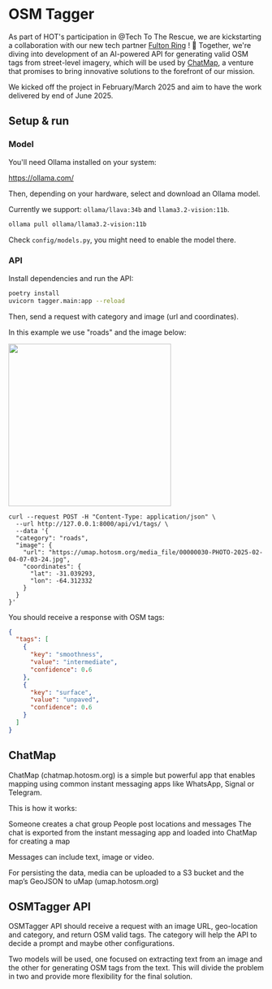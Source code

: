 # OSM Tagger

As part of HOT's participation in @Tech To The Rescue, we are kickstarting a collaboration with our new tech partner [Fulton Ring](https://www.fultonring.com/) ! 🤝 
Together, we're diving into development of an AI-powered API for generating valid OSM tags from street-level imagery, which will be used by [ChatMap](https://chatmap.hotosm.org), a venture that promises to bring innovative solutions to the forefront of our mission.

We kicked off the project in February/March 2025 and aim to have the work delivered by end of June 2025.

## Setup & run

### Model

You'll need Ollama installed on your system:

https://ollama.com/

Then, depending on your hardware, select and download an Ollama model. 

Currently we support: `ollama/llava:34b` and `llama3.2-vision:11b`.

```sh
ollama pull ollama/llama3.2-vision:11b
```

Check `config/models.py`, you might need to enable the model there.

### API

Install dependencies and run the API:

```sh
poetry install
uvicorn tagger.main:app --reload
```

Then, send a request with category and image (url and coordinates).

In this example we use "roads" and the image below:

<img src="https://umap.hotosm.org/media_file/00000030-PHOTO-2025-02-04-07-03-24.jpg" width="320" />

```
curl --request POST -H "Content-Type: application/json" \
  --url http://127.0.0.1:8000/api/v1/tags/ \
  --data '{
  "category": "roads",
  "image": {
    "url": "https://umap.hotosm.org/media_file/00000030-PHOTO-2025-02-04-07-03-24.jpg",
    "coordinates": {
      "lat": -31.039293,
      "lon": -64.312332
    }
  }
}'
```

You should receive a response with OSM tags:

```json
{
  "tags": [
    {
      "key": "smoothness",
      "value": "intermediate",
      "confidence": 0.6
    },
    {
      "key": "surface",
      "value": "unpaved",
      "confidence": 0.6
    }
  ]
}
```

## ChatMap

ChatMap (chatmap.hotosm.org) is a simple but powerful app that enables mapping using common instant messaging apps like WhatsApp, Signal or Telegram.

This is how it works:

Someone creates a chat group
People post locations and messages
The chat is exported from the instant messaging app and loaded into ChatMap for creating a map

Messages can include text, image or video.

For persisting the data, media can be uploaded to a S3 bucket and the map’s GeoJSON to uMap (umap.hotosm.org)


##  OSMTagger API

OSMTagger API should receive a request with an image URL, geo-location and category,  and return OSM valid tags. The category will help the API to decide a prompt and maybe other configurations.

Two models will be used, one focused on extracting text from an image and the other for generating OSM tags from the text. This will divide the problem in two and provide more flexibility for the final solution.




